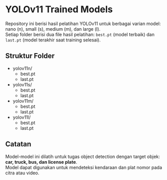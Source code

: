 # YOLOv11 Trained Models

Repository ini berisi hasil pelatihan YOLOv11 untuk berbagai varian model: nano (n), small (s), medium (m), dan large (l).  
Setiap folder berisi dua file hasil pelatihan: `best.pt` (model terbaik) dan `last.pt` (model terakhir saat training selesai).

## Struktur Folder
- yolov11n/
  - best.pt
  - last.pt
- yolov11s/
  - best.pt
  - last.pt
- yolov11m/
  - best.pt
  - last.pt
- yolov11l/
  - best.pt
  - last.pt

## Catatan
Model-model ini dilatih untuk tugas object detection dengan target objek: **car, truck, bus, dan license plate**.  
Model dapat digunakan untuk mendeteksi kendaraan dan plat nomor pada citra atau video.



